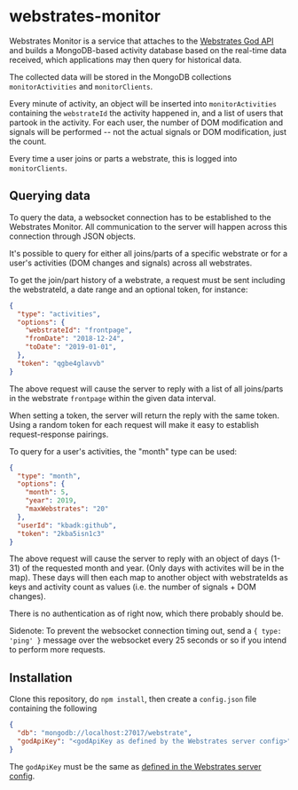 # webstrates-monitor

Webstrates Monitor is a service that attaches to the
[Webstrates God API](https://webstrates.github.io/userguide/god-api.html) and builds a MongoDB-based activity database
based on the real-time data received, which applications may then query for historical data.

The collected data will be stored in the MongoDB collections `monitorActivities` and `monitorClients`.

Every minute of activity, an object will be inserted into `monitorActivities` containing the `webstrateId` the activity
happened in, and a list of users that partook in the activity. For each user, the number of DOM modification and signals
will be performed -- not the actual signals or DOM modification, just the count.

Every time a user joins or parts a webstrate, this is logged into `monitorClients`.

## Querying data

To query the data, a websocket connection has to be established to the Webstrates Monitor. All communication to the
server will happen across this connection through JSON objects.

It's possible to query for either all joins/parts of a specific webstrate or for a user's activities (DOM changes and
signals) across all webstrates.

To get the join/part history of a webstrate, a request must be sent including the webstrateId, a date range and an
optional token, for instance:

```json
{
  "type": "activities",
  "options": {
    "webstrateId": "frontpage",
    "fromDate": "2018-12-24",
    "toDate": "2019-01-01",
  },
  "token": "qgbe4glavvb"
}
```

The above request will cause the server to reply with a list of all joins/parts in the webstrate `frontpage` within
the given data interval.

When setting a token, the server will return the reply with the same token. Using a random token for each request will
make it easy to establish request-response pairings.

To query for a user's activities, the "month" type can be used:

```json
{
  "type": "month",
  "options": {
    "month": 5,
    "year": 2019,
    "maxWebstrates": "20"
  },
  "userId": "kbadk:github",
  "token": "2kba5isn1c3"
}
```

The above request will cause the server to reply with an object of days (1-31) of the requested month and year. (Only
days with activites will be in the map). These days will then each map to another object with webstrateIds as keys and
activity count as values (i.e. the number of signals + DOM changes).

There is no authentication as of right now, which there probably should be.

Sidenote: To prevent the websocket connection timing out, send a `{ type: 'ping' }` message over the websocket every 25
seconds or so if you intend to perform more requests.

## Installation

Clone this repository, do `npm install`, then create a `config.json` file containing the following

```json
{
  "db": "mongodb://localhost:27017/webstrate",
  "godApiKey": "<godApiKey as defined by the Webstrates server config>"
}
```

The `godApiKey` must be the same as
[defined in the Webstrates server config](https://webstrates.github.io/userguide/server-config.html#god-api).